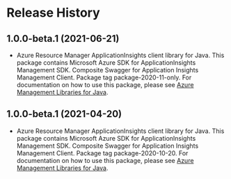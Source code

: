 # Release History

## 1.0.0-beta.1 (2021-06-21)

- Azure Resource Manager ApplicationInsights client library for Java. This package contains Microsoft Azure SDK for ApplicationInsights Management SDK. Composite Swagger for Application Insights Management Client. Package tag package-2020-11-only. For documentation on how to use this package, please see [Azure Management Libraries for Java](https://aka.ms/azsdk/java/mgmt).

## 1.0.0-beta.1 (2021-04-20)

- Azure Resource Manager ApplicationInsights client library for Java. This package contains Microsoft Azure SDK for ApplicationInsights Management SDK. Composite Swagger for Application Insights Management Client. Package tag package-2020-10-20. For documentation on how to use this package, please see [Azure Management Libraries for Java](https://aka.ms/azsdk/java/mgmt).
